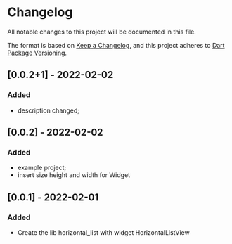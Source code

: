 # Changelog

All notable changes to this project will be documented in this file.

The format is based on [Keep a Changelog](https://keepachangelog.com/en/1.0.0/),
and this project adheres to [Dart Package Versioning](https://dart.dev/tools/pub/versioning).

## [0.0.2+1] - 2022-02-02

### Added

- description changed;

## [0.0.2] - 2022-02-02

### Added

- example project;
- insert size height and width for Widget

## [0.0.1] - 2022-02-01

### Added

- Create the lib horizontal_list with widget HorizontalListView